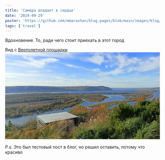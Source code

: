 ```yaml
---
title: 'Самара впадает в сердце'
date: '2024-09-29'
poster: 'https://github.com/mmarashan/blog.pages/blob/main/images/blog/2024.09-samara/min.webp?raw=true'
tags: ['travel']
---
```


Вдохновение. То, ради чего стоит приехать в этот город

Вид с [Вертолетной площадки](https://yandex.ru/maps/-/CDtwiNlN)
![alt text](https://github.com/mmarashan/blog.pages/blob/main/images/blog/2024.09-samara/1.webp?raw=true)

P.s. Это был тестовый пост в блог, но решил оставить, потому что красиво
